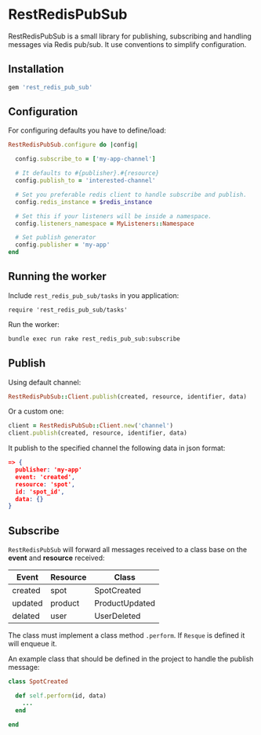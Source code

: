 RestRedisPubSub
===============

RestRedisPubSub is a small library for publishing, subscribing and handling messages
via Redis pub/sub. It use conventions to simplify configuration.

## Installation

```ruby
gem 'rest_redis_pub_sub'
```

## Configuration

For configuring defaults you have to define/load:

```ruby
RestRedisPubSub.configure do |config|

  config.subscribe_to = ['my-app-channel']

  # It defaults to #{publisher}.#{resource}
  config.publish_to = 'interested-channel'

  # Set you preferable redis client to handle subscribe and publish.
  config.redis_instance = $redis_instance

  # Set this if your listeners will be inside a namespace.
  config.listeners_namespace = MyListeners::Namespace

  # Set publish generator
  config.publisher = 'my-app'
end
```

## Running the worker

Include `rest_redis_pub_sub/tasks` in you application:
```
require 'rest_redis_pub_sub/tasks'
```

Run the worker:

```bash
bundle exec run rake rest_redis_pub_sub:subscribe
```

## Publish

Using default channel:
```ruby
RestRedisPubSub::Client.publish(created, resource, identifier, data)
```
Or a custom one:
```ruby
client = RestRedisPubSub::Client.new('channel')
client.publish(created, resource, identifier, data)
```

It publish to the specified channel the following data in json format:

```json
=> {
  publisher: 'my-app'
  event: 'created',
  resource: 'spot',
  id: 'spot_id',
  data: {}
}
```

## Subscribe

`RestRedisPubSub` will forward all messages received to a class base on the
__event__ and __resource__ received:

| Event   | Resource | Class          |
|---------|----------|----------------|
| created | spot     | SpotCreated    |
| updated | product  | ProductUpdated |
| delated | user     | UserDeleted    |

The class must implement a class method `.perform`. If `Resque` is defined it will
enqueue it.

An example class that should be defined in the project to handle the publish message:

```ruby
class SpotCreated

  def self.perform(id, data)
    ...
  end

end
```
